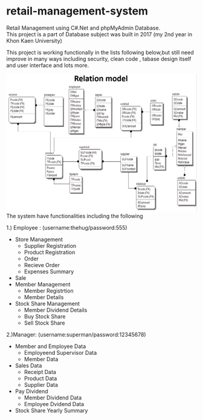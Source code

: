 # retail-management-system
Retail Management using C#.Net and phpMyAdmin Database.</br>
This project is a part of Database subject was built in 2017 (my 2nd year in Khon Kaen University)</br>

This project is working functionally in the lists following below,but still need improve in many ways including security, clean code , tabase design itself and user interface and lots more.
</br>

![Relational Database](./relational.PNG?raw=true "Relational")
</br>
The system have functionalities including the following </br>

1.) Employee : (username:thehug/password:555)
* Store Management
  * Supplier Registration
  * Product Registration
  * Order
  * Recieve Order
  * Expenses Summary
* Sale
* Member Management
  * Member Registrtion
  * Member Details
* Stock Share Management 
  * Member Dividend Details
  * Buy Stock Share
  * Sell Stock Share
 
2.)Manager: (username:superman/password:12345678)
* Member and Employee Data
  * Employeend Supervisor Data
  * Member Data
* Sales Data
  * Receipt Data
  * Product Data
  * Supplier Data
* Pay Dividend
  * Member Dividend Data
  * Employee Dvidend Data
* Stock Share Yearly Summary
  
